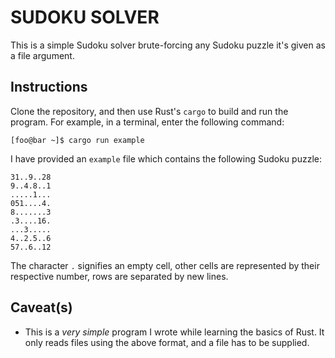# SUDOKU SOLVER
This is a simple Sudoku solver brute-forcing any Sudoku puzzle it's given as a file argument.
## Instructions
Clone the repository, and then use Rust's `cargo` to build and run the program. For example, in a terminal, enter the following command:
```console
[foo@bar ~]$ cargo run example
```
I have provided an `example` file which contains the following Sudoku puzzle:
```
31..9..28
9..4.8..1
.....1...
051....4.
8.......3
.3....16.
...3.....
4..2.5..6
57..6..12
```
The character `.` signifies an empty cell, other cells are represented by their respective number, rows are separated by new lines.
## Caveat(s)
- This is a *very simple* program I wrote while learning the basics of Rust. It only reads files using the above format, and a file has to be supplied.
